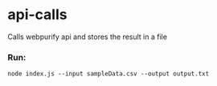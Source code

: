# api-calls
Calls webpurify api and stores the result in a file


### Run:
```
node index.js --input sampleData.csv --output output.txt
```

